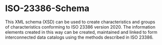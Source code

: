 # ISO-23386-Schema

This XML schema (XSD) can be used to create characteristics and groups of characteristics conforming to ISO 23386 version 2020. The information elements created in this way can be created, maintained and linked to form interconnected data catalogs using the methods described in ISO 23386.
